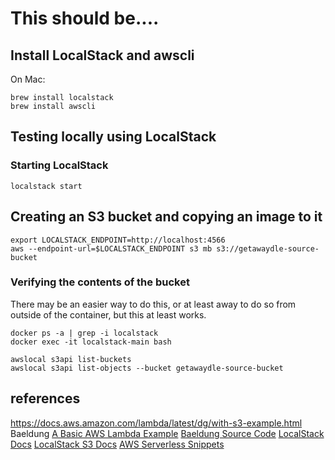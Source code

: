 # This should be....

## Install LocalStack and awscli
On Mac:
```shell
brew install localstack
brew install awscli
```

## Testing locally using LocalStack
### Starting LocalStack
```shell
localstack start
```
## Creating an S3 bucket and copying an image to it
```shell
export LOCALSTACK_ENDPOINT=http://localhost:4566
aws --endpoint-url=$LOCALSTACK_ENDPOINT s3 mb s3://getawaydle-source-bucket
```

### Verifying the contents of the bucket
There may be an easier way to do this, or at least away to do so from outside of the
container, but this at least works.

```shell
docker ps -a | grep -i localstack
docker exec -it localstack-main bash

awslocal s3api list-buckets
awslocal s3api list-objects --bucket getawaydle-source-bucket

```









## references
https://docs.aws.amazon.com/lambda/latest/dg/with-s3-example.html
Baeldung [A Basic AWS Lambda Example](https://www.baeldung.com/java-aws-lambda)
[Baeldung Source Code](https://github.com/eugenp/tutorials/tree/master/aws-modules/aws-lambda-modules/lambda-function)
[LocalStack Docs](https://docs.localstack.cloud/getting-started/installation/)
[LocalStack S3 Docs](https://docs.localstack.cloud/user-guide/aws/s3/)
[AWS Serverless Snippets](https://github.com/aws-samples/serverless-snippets)

